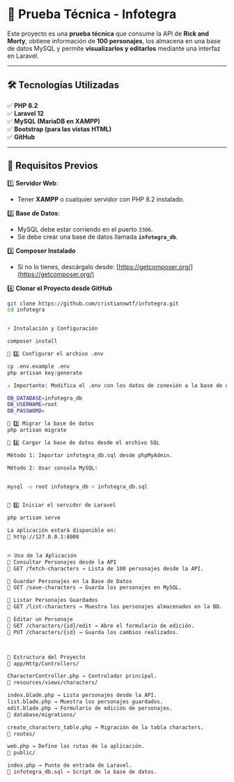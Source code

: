 # 🚀 Prueba Técnica - Infotegra  

Este proyecto es una **prueba técnica** que consume la API de **Rick and Morty**, obtiene información de **100 personajes**, los almacena en una base de datos MySQL y permite **visualizarlos y editarlos** mediante una interfaz en Laravel.  

---

## 🛠️ **Tecnologías Utilizadas**  
✅ **PHP 8.2**  
✅ **Laravel 12**  
✅ **MySQL (MariaDB en XAMPP)**  
✅ **Bootstrap (para las vistas HTML)**  
✅ **GitHub**  

---

## 📌 **Requisitos Previos**  

1️⃣ **Servidor Web**:  
   - Tener **XAMPP** o cualquier servidor con PHP 8.2 instalado.  

2️⃣ **Base de Datos**:  
   - MySQL debe estar corriendo en el puerto `3306`.  
   - Se debe crear una base de datos llamada **`infotegra_db`**.  

3️⃣ **Composer Instalado**  
   - Si no lo tienes, descárgalo desde: [https://getcomposer.org/](https://getcomposer.org/)  

4️⃣ **Clonar el Proyecto desde GitHub**  
   ```bash
   git clone https://github.com/cristiannwtf/infotegra.git
   cd infotegra


⚡ Instalación y Configuración

composer install

📌 2️⃣ Configurar el archivo .env

cp .env.example .env
php artisan key:generate

⚠️ Importante: Modifica el .env con los datos de conexión a la base de datos:

DB_DATABASE=infotegra_db
DB_USERNAME=root
DB_PASSWORD=

📌 3️⃣ Migrar la base de datos
php artisan migrate

📌 4️⃣ Cargar la base de datos desde el archivo SQL

Método 1: Importar infotegra_db.sql desde phpMyAdmin.

Método 2: Usar consola MySQL:


mysql -u root infotegra_db < infotegra_db.sql


📌 5️⃣ Iniciar el servidor de Laravel

php artisan serve

La aplicación estará disponible en:
🔗 http://127.0.0.1:8000


🔥 Uso de la Aplicación
📌 Consultar Personajes desde la API
📍 GET /fetch-characters → Lista de 100 personajes desde la API.

📌 Guardar Personajes en la Base de Datos
📍 GET /save-characters → Guarda los personajes en MySQL.

📌 Listar Personajes Guardados
📍 GET /list-characters → Muestra los personajes almacenados en la BD.

📌 Editar un Personaje
📍 GET /characters/{id}/edit → Abre el formulario de edición.
📍 PUT /characters/{id} → Guarda los cambios realizados.



📝 Estructura del Proyecto
📁 app/Http/Controllers/

CharacterController.php → Controlador principal.
📁 resources/views/characters/

index.blade.php → Lista personajes desde la API.
list.blade.php → Muestra los personajes guardados.
edit.blade.php → Formulario de edición de personajes.
📁 database/migrations/

create_characters_table.php → Migración de la tabla characters.
📁 routes/

web.php → Define las rutas de la aplicación.
📁 public/

index.php → Punto de entrada de Laravel.
📄 infotegra_db.sql → Script de la base de datos.